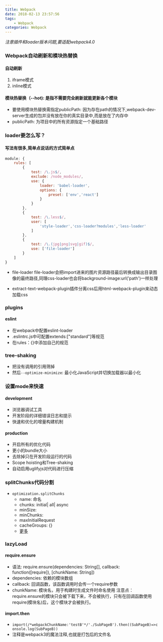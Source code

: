 ```yaml
---
title: Webpack
date: 2018-02-13 23:57:56
tags:
    - Webpack
categories: Webpack
---
```

*注意插件和loader版本问题,要适配webpack4.0*
### Webpack自动刷新和模块热替换

#### 自动刷新
1. iframe模式
2. inline模式

#### 模块热替换（--hot): 是指不需要完全刷新就能更新各个模块
- 要使用模块热替换需指定publicPath: 因为存在path的情况下,webpack-dev-server生成的包并没有放在你的真实目录中,而是放在了内存中
- publicPath: 为项目中的所有资源指定一个基础路径
<!--more-->

### loader要怎么写？

#### 写法有很多,简单点说话的方式简单点
```js
module: {
    rules: [
        {
            test: /\.js$/,
            exclude: /node_modules/,
            use: {
                loader: 'babel-loader',
                options: {
                    preset: ['env','react']
                }
            }
        },
        {
            test: /\.less$/,
            user: [
                'style-loader','css-loader?modules','less-loader'
            ]
        },
        {
            test: /\.(jpg|png|svg|gif)$/,
            use: ['file-loader']
        }
    ]
}
```

- file-loader
file-loader会把import进来的图片资源路径最后转换成输出目录图像的最终路径,同理css-loader也会将background-image:url('path')一样处理

- extract-text-webpack-plugin插件分离css后用html-webpack-plugin来动态加载css

### plugins

#### eslint
- 在webpack中配置eslint-loader
- .eslintrc.js中可配置extends:["standard"]等规范
- 在rules：{}中添加自己的规范

### tree-shaking
- 把没有调用的引用筛掉
- 然后`--optimize-minimize`: 最小化JavaScript并切换加载器以最小化

### 设置mode来快速

#### development
- 浏览器调试工具
- 开发阶段的详细错误日志和提示
- 快速和优化的增量构建机制

#### production
- 开启所有的优化代码
- 更小的bundle大小
- 去除掉只在开发阶段运行的代码
- Scope hoisting和Tree-shaking
- 自动启用uglifyjs对代码进行压缩

### splitChunks代码分割
- `optimization.splitChunks`
    - name: 命名
    - chunks: initial| all| async
    - minSize: 
    - minChunks:
    - maxInitialRequest
    - cacheGroups: {}
    - [更多](https://webpack.js.org/plugins/split-chunks-plugin/#optimization-runtimechunk)

### lazyLoad

#### require.ensure
- 语法: require.ensure(dependencies: String[], callback: function([require]), [chunkName: String])
- dependencies: 依赖的模块数组
- callback: 回调函数，该函数调用时会传一个require参数
- chunkName: 模块名，用于构建时生成文件时命名使用
注意点：require.ensure的模块只会被下载下来，不会被执行，只有在回调函数使用require(模块名)后，这个模块才会被执行。

#### import.then
- `import(/*webpackChunkName:'testB'*/'./SubPageB').then((SubPageB)=>console.log(SubPageB))`
- 注释是webpack3的魔法注释,也就是打包后的文件名
